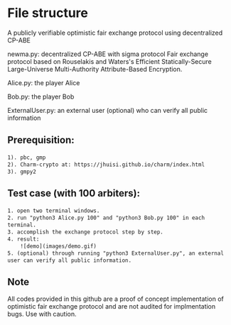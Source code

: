 # File structure 
A publicly verifiable optimistic fair exchange protocol using decentralized CP-ABE

newma.py: decentralized CP-ABE with sigma protocol 
Fair exchange protocol based on Rouselakis and Waters's Efficient Statically-Secure Large-Universe Multi-Authority Attribute-Based Encryption.


Alice.py: the player Alice

Bob.py: the player Bob

ExternalUser.py: an external user (optional) who can verify all public information


## Prerequisition:
    1). pbc, gmp
    2). Charm-crypto at: https://jhuisi.github.io/charm/index.html
    3). gmpy2
    

## Test case (with 100 arbiters):
	1. open two terminal windows.
    2. run "python3 Alice.py 100" and "python3 Bob.py 100" in each terminal.
    3. accomplish the exchange protocol step by step.
    4. result:    
        ![demo](images/demo.gif)
    5. (optional) through running "python3 ExternalUser.py", an external user can verify all public information. 

## Note
All codes provided in this github are a proof of concept implementation of optimistic fair exchange protocol and are not audited for implmentation bugs. Use with caution.
